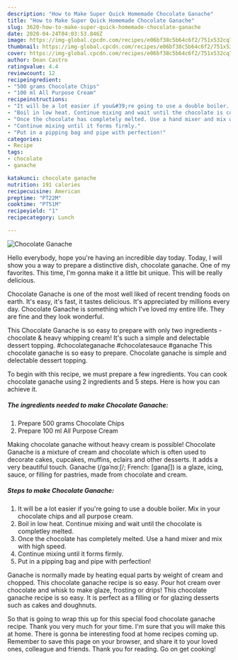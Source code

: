 ```yaml
---
description: "How to Make Super Quick Homemade Chocolate Ganache"
title: "How to Make Super Quick Homemade Chocolate Ganache"
slug: 3620-how-to-make-super-quick-homemade-chocolate-ganache
date: 2020-04-24T04:03:53.846Z
image: https://img-global.cpcdn.com/recipes/e06bf38c5b64c6f2/751x532cq70/chocolate-ganache-recipe-main-photo.jpg
thumbnail: https://img-global.cpcdn.com/recipes/e06bf38c5b64c6f2/751x532cq70/chocolate-ganache-recipe-main-photo.jpg
cover: https://img-global.cpcdn.com/recipes/e06bf38c5b64c6f2/751x532cq70/chocolate-ganache-recipe-main-photo.jpg
author: Dean Castro
ratingvalue: 4.4
reviewcount: 12
recipeingredient:
- "500 grams Chocolate Chips"
- "100 ml All Purpose Cream"
recipeinstructions:
- "It will be a lot easier if you&#39;re going to use a double boiler. Mix in your chocolate chips and all purpose cream."
- "Boil in low heat. Continue mixing and wait until the chocolate is completley melted."
- "Once the chocolate has completely melted. Use a hand mixer and mix with high speed."
- "Continue mixing until it forms firmly."
- "Put in a pipping bag and pipe with perfection!"
categories:
- Recipe
tags:
- chocolate
- ganache

katakunci: chocolate ganache 
nutrition: 191 calories
recipecuisine: American
preptime: "PT22M"
cooktime: "PT51M"
recipeyield: "1"
recipecategory: Lunch

---
```



![Chocolate Ganache](https://img-global.cpcdn.com/recipes/e06bf38c5b64c6f2/751x532cq70/chocolate-ganache-recipe-main-photo.jpg)

Hello everybody, hope you're having an incredible day today. Today, I will show you a way to prepare a distinctive dish, chocolate ganache. One of my favorites. This time, I'm gonna make it a little bit unique. This will be really delicious.

Chocolate Ganache is one of the most well liked of recent trending foods on earth. It's easy, it's fast, it tastes delicious. It's appreciated by millions every day. Chocolate Ganache is something which I've loved my entire life. They are fine and they look wonderful.

This Chocolate Ganache is so easy to prepare with only two ingredients - chocolate &amp; heavy whipping cream! It&#39;s such a simple and delectable dessert topping. #chocolateganache #chocolatesauce #ganache This chocolate ganache is so easy to prepare. Chocolate ganache is simple and delectable dessert topping.


To begin with this recipe, we must prepare a few ingredients. You can cook chocolate ganache using 2 ingredients and 5 steps. Here is how you can achieve it.

<!--inarticleads1-->

##### The ingredients needed to make Chocolate Ganache:

1. Prepare 500 grams Chocolate Chips
1. Prepare 100 ml All Purpose Cream


Making chocolate ganache without heavy cream is possible! Chocolate Ganache is a mixture of cream and chocolate which is often used to decorate cakes, cupcakes, muffins, eclairs and other desserts. It adds a very beautiful touch. Ganache (/ɡəˈnɑːʃ/; French: [ganaʃ]) is a glaze, icing, sauce, or filling for pastries, made from chocolate and cream. 

<!--inarticleads2-->

##### Steps to make Chocolate Ganache:

1. It will be a lot easier if you&#39;re going to use a double boiler. Mix in your chocolate chips and all purpose cream.
1. Boil in low heat. Continue mixing and wait until the chocolate is completley melted.
1. Once the chocolate has completely melted. Use a hand mixer and mix with high speed.
1. Continue mixing until it forms firmly.
1. Put in a pipping bag and pipe with perfection!


Ganache is normally made by heating equal parts by weight of cream and chopped. This chocolate ganache recipe is so easy. Pour hot cream over chocolate and whisk to make glaze, frosting or drips! This chocolate ganache recipe is so easy. It is perfect as a filling or for glazing desserts such as cakes and doughnuts. 

So that is going to wrap this up for this special food chocolate ganache recipe. Thank you very much for your time. I'm sure that you will make this at home. There is gonna be interesting food at home recipes coming up. Remember to save this page on your browser, and share it to your loved ones, colleague and friends. Thank you for reading. Go on get cooking!
